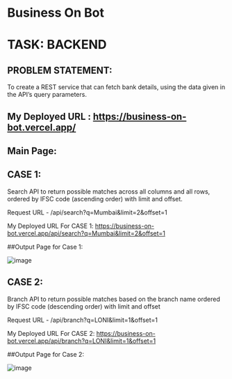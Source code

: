 # Business On Bot
# TASK: BACKEND

## PROBLEM STATEMENT:
To create a REST service that can fetch bank details, using the data given in the API’s query parameters. 

## My Deployed URL : https://business-on-bot.vercel.app/
## Main Page:

## CASE 1:
Search API to return possible matches across all columns and all rows, ordered by IFSC code (ascending order) with limit and offset.

Request URL  - /api/search?q=Mumbai&limit=2&offset=1

My Deployed URL For CASE 1: https://business-on-bot.vercel.app/api/search?q=Mumbai&limit=2&offset=1

##Output Page for Case 1:

![image](https://user-images.githubusercontent.com/77496451/221839039-fb089f80-d76f-4bda-921d-40284d5fa868.png)

## CASE 2:
Branch API to return possible matches based on the branch name ordered by IFSC code (descending order) with limit and offset

Request URL  - /api/branch?q=LONI&limit=1&offset=1 

My Deployed URL For CASE 2: https://business-on-bot.vercel.app/api/branch?q=LONI&limit=1&offset=1

##Output Page for Case 2:

![image](https://user-images.githubusercontent.com/77496451/221839411-9da5d674-a130-4809-8749-1c356578fb8a.png)
